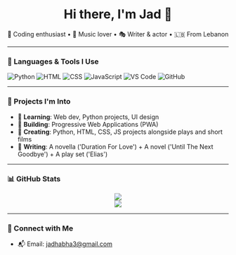 <h1 align="center">Hi there, I'm Jad 👋</h1>

<p align="center">
  🧠 Coding enthusiast • 🎵 Music lover • 🎭 Writer & actor • 🇱🇧 From Lebanon
</p>

---

### 🧰 Languages & Tools I Use

![Python](https://img.shields.io/badge/-Python-333333?style=for-the-badge&logo=python)
![HTML](https://img.shields.io/badge/-HTML-333333?style=for-the-badge&logo=html5)
![CSS](https://img.shields.io/badge/-CSS-333333?style=for-the-badge&logo=css3)
![JavaScript](https://img.shields.io/badge/-JavaScript-333333?style=for-the-badge&logo=javascript)
![VS Code](https://img.shields.io/badge/-VS%20Code-333333?style=for-the-badge&logo=visual-studio-code)
![GitHub](https://img.shields.io/badge/-GitHub-333333?style=for-the-badge&logo=github)

---

### 🧪 Projects I'm Into

- 🧠 **Learning**: Web dev, Python projects, UI design
- 💪 **Building**: Progressive Web Applications (PWA)
- 🎨 **Creating**: Python, HTML, CSS, JS projects alongside plays and short films
- 📖 **Writing**: A novella ('Duration For Love') + A novel ('Until The Next Goodbye') + A play set ('Elias')

---

### 📊 GitHub Stats

<p align="center">
  <img src="https://github-readme-stats.vercel.app/api?username=jadabha&show_icons=true&theme=github_dark&hide=issues&count_private=true" />
  <br />
  <img src="https://github-readme-stats.vercel.app/api/top-langs/?username=jadabha&layout=compact&theme=github_dark" />
</p>

---

### 🔗 Connect with Me

- 📬 Email: jadhabha3@gmail.com
